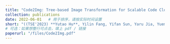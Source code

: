```yaml
---
title: "Code2Img: Tree-based Image Transformation for Scalable Code Clone Detection"
collection: publications
date: 2022-06-01   # 用于排序，请按实际时间设置
short: "((TSE'2023) **Yutao Hu**, Yilin Fang, Yifan Sun, Yaru Jia, Yueming Wu*, Deqing Zou, and Hai Jin, “Code2Img: Tree-based Image Transformation for Scalable Code Clone Detection”, IEEE Transactions on Software Engineering. (IF2023: 7.4, CCF-A)” , in Proceedings of the ACM SIGSOFT International Symposium on Software Testing and Analysis."
# 可选：如果想整行可点击，填上 pdf / 链接
paperurl: "/files/Code2Img.pdf"
---
```

